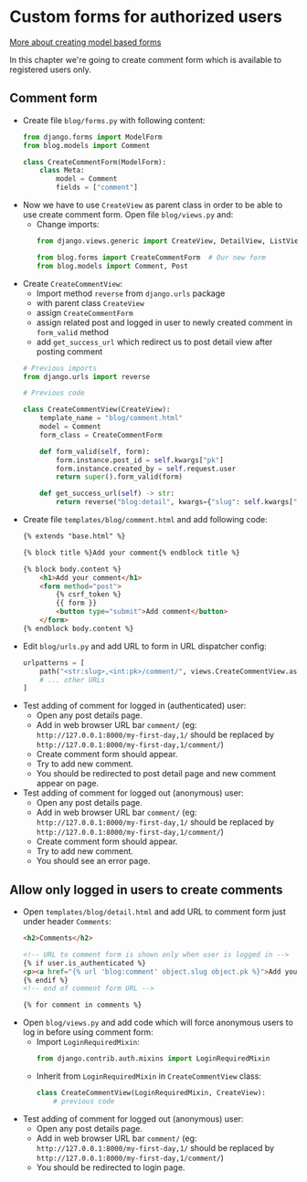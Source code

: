 # Custom forms for authorized users

[More about creating model based forms](https://docs.djangoproject.com/en/5.1/topics/forms/modelforms/)

In this chapter we're going to create comment form which is available to registered users only.

## Comment form
* Create file `blog/forms.py` with following content:
  ```python
  from django.forms import ModelForm
  from blog.models import Comment

  class CreateCommentForm(ModelForm):
      class Meta:
          model = Comment
          fields = ["comment"]
  ```
* Now we have to use `CreateView` as parent class in order to be able to use create comment form.
  Open file `blog/views.py` and:
  * Change imports:
    ```python
    from django.views.generic import CreateView, DetailView, ListView

    from blog.forms import CreateCommentForm  # Our new form
    from blog.models import Comment, Post
    ```
* Create `CreateCommentView`: 
  * Import method `reverse` from `django.urls` package
  * with parent class `CreateView`
  * assign `CreateCommentForm`
  * assign related post and logged in user to newly created comment in `form_valid` method
  * add `get_success_url` which redirect us to post detail view after posting comment
  ```python
  # Previous imports
  from django.urls import reverse

  # Previous code

  class CreateCommentView(CreateView):
      template_name = "blog/comment.html"
      model = Comment
      form_class = CreateCommentForm

      def form_valid(self, form):
          form.instance.post_id = self.kwargs["pk"]
          form.instance.created_by = self.request.user
          return super().form_valid(form)

      def get_success_url(self) -> str:
          return reverse("blog:detail", kwargs={"slug": self.kwargs["slug"], "pk": self.kwargs["pk"]})
  ```
* Create file `templates/blog/comment.html` and add following code:
  ```html
  {% extends "base.html" %}

  {% block title %}Add your comment{% endblock title %}

  {% block body.content %}
      <h1>Add your comment</h1>
      <form method="post">
          {% csrf_token %}
          {{ form }}
          <button type="submit">Add comment</button>
      </form>    
  {% endblock body.content %}
  ```
* Edit `blog/urls.py` and add URL to form in URL dispatcher config:
  ```python
  urlpatterns = [
      path("<str:slug>,<int:pk>/comment/", views.CreateCommentView.as_view(), name="comment"),
      # ... other URLs
  ]
  ```
* Test adding of comment for logged in (authenticated) user:
  * Open any post details page.
  * Add in web browser URL bar `comment/` (eg: `http://127.0.0.1:8000/my-first-day,1/` should be replaced by `http://127.0.0.1:8000/my-first-day,1/comment/`)
  * Create comment form should appear.
  * Try to add new comment.
  * You should be redirected to post detail page and new comment appear on page.
* Test adding of comment for logged out (anonymous) user:
  * Open any post details page.
  * Add in web browser URL bar `comment/` (eg: `http://127.0.0.1:8000/my-first-day,1/` should be replaced by `http://127.0.0.1:8000/my-first-day,1/comment/`)
  * Create comment form should appear.
  * Try to add new comment.
  * You should see an error page.

## Allow only logged in users to create comments
* Open `templates/blog/detail.html` and add URL to comment form just under header `Comments`:
  ```html
  <h2>Comments</h2>

  <!-- URL to comment form is shown only when user is logged in -->
  {% if user.is_authenticated %}
  <p><a href="{% url 'blog:comment' object.slug object.pk %}">Add your comment</a></p>
  {% endif %}
  <!-- end of comment form URL -->

  {% for comment in comments %}
  ```
* Open `blog/views.py` and add code which will force anonymous users to log in before using comment form:
  * Import `LoginRequiredMixin`:
    ```python
    from django.contrib.auth.mixins import LoginRequiredMixin
    ```
  * Inherit from `LoginRequiredMixin` in `CreateCommentView` class:
    ```python
    class CreateCommentView(LoginRequiredMixin, CreateView):
        # previous code
    ```
* Test adding of comment for logged out (anonymous) user:
  * Open any post details page.
  * Add in web browser URL bar `comment/` (eg: `http://127.0.0.1:8000/my-first-day,1/` should be replaced by `http://127.0.0.1:8000/my-first-day,1/comment/`)
  * You should be redirected to login page.
